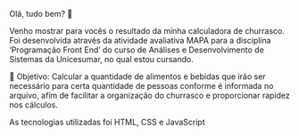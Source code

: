 Olá, tudo bem? 🙂 


Venho mostrar para vocês o resultado da minha calculadora de churrasco. Foi desenvolvida através da atividade avaliativa MAPA para a disciplina ‘Programação Front End’ do curso de Análises e Desenvolvimento de Sistemas da Unicesumar, no qual estou cursando. 


🎯 Objetivo: Calcular a quantidade de alimentos e bebidas que irão ser necessário para certa quantidade de pessoas conforme é informada no arquivo, afim de facilitar a organização do churrasco e proporcionar rapidez nos cálculos.

As tecnologias utilizadas foi HTML, CSS e JavaScript
